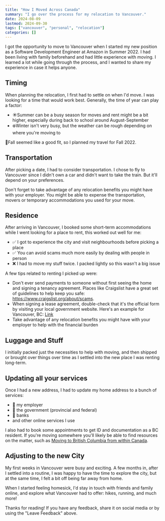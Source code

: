```yaml
---
title: "How I Moved Across Canada"
summary: "I go over the process for my relocation to Vancouver."
date: 2024-08-09
lastmod: 2024-09-30
tags: ["vancouver", "personal", "relocation"]
categories: []
---
```


I got the opportunity to move to Vancouver when I started my new position as a Software Development Engineer at Amazon in Summer 2022. I had been living with family beforehand and had little experience with moving. I learned a lot while going through the process, and I wanted to share my experience in case it helps anyone.

## Timing

When planning the relocation, I first had to settle on when I'd move. I was looking for a time that would work best. Generally, the time of year can play a factor:

- ☀️Summer can be a busy season for moves and rent might be a bit higher, especially during back to school around August-September
- ❄️Winter isn't very busy, but the weather can be rough depending on where you're moving to

🍂Fall seemed like a good fit, so I planned my travel for Fall 2022.

## Transportation

After picking a date, I had to consider transportation. I chose to fly to Vancouver since I didn't own a car and didn't want to take the train. But it'll depend on your preferences.

Don't forget to take advantage of any relocation benefits you might have with your employer. You might be able to expense the transportation, movers or temporary accommodations you used for your move.

## Residence

After arriving in Vancouver, I booked some short-term accommodations while I went looking for a place to rent, this worked out well for me:

- ✅ I got to experience the city and visit neighbourhoods before picking a place
- ✅ You can avoid scams much more easily by dealing with people in person
- ❌ I had to move my stuff twice. I packed lightly so this wasn't a big issue

A few tips related to renting I picked up were:

- Don't ever send payments to someone without first seeing the home and signing a tenancy agreement. Places like Craigslist have a great set of guidelines to help keep you safe: <https://www.craigslist.org/about/scams>.
- When signing a lease agreement, double-check that it's the official form by visiting your local government website. Here's an example for Vancouver, BC: [Link](https://www2.gov.bc.ca/gov/content/housing-tenancy/residential-tenancies/forms)
- Take advantage of any relocation benefits you might have with your employer to help with the financial burden

## Luggage and Stuff

I initially packed just the necessities to help with moving, and then shipped or brought over things over time as I settled into the new place I was renting long-term.

## Updating all your services

Once I had a new address, I had to update my home address to a bunch of services:

- 🏢 my employer
- 🍁 the government (provincial and federal)
- 🏦 banks
- and other online services I use

I also had to book some appointments to get ID and documentation as a BC resident. If you're moving somewhere you'll likely be able to find resources on the matter, such as [Moving to British Columbia from within Canada](https://www2.gov.bc.ca/gov/content/tourism-immigration/moving-bc-a).

## Adjusting to the new City

My first weeks in Vancouver were busy and exciting. A few months in, after I settled into a routine, I was happy to have the time to explore the city, but at the same time, I felt a bit off being far away from home.

When I started feeling homesick, I'd stay in touch with friends and family online, and explore what Vancouver had to offer: hikes, running, and much more!

Thanks for reading! If you have any feedback, share it on social media or by using the "Leave Feedback" above.
